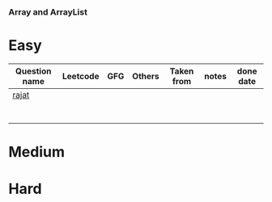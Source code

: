 ### Array and ArrayList

# Easy
|Question name | Leetcode | GFG | Others | Taken from |notes| done date|
|--------|--------|--------|-----|------|------|----|
|    [rajat](rj.com)        |            |           |        |        |            |         |
|             |            |           |                |            |         |
|             |            |           |                |            | 
|             |            |           |                |            | 
|             |            |           |                |            | 
|             |            |           |                |            | 
|             |            |           |                |            | 
|             |            |           |                |            | 




# Medium




# Hard
